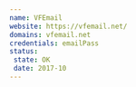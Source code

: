 ```yaml
---
name: VFEmail
website: https://vfemail.net/
domains: vfemail.net
credentials: emailPass 
status:
 state: OK
 date: 2017-10
---
```

